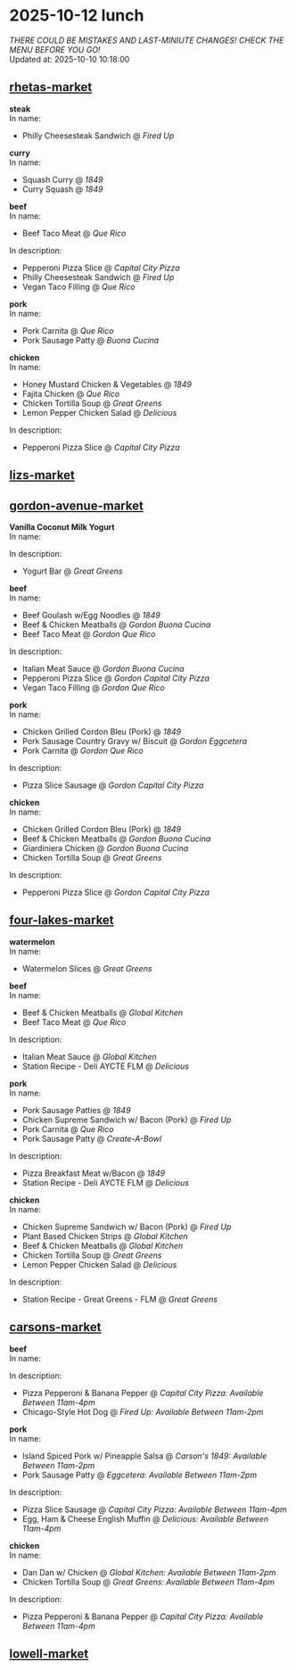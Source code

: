# 2025-10-12 lunch  
*THERE COULD BE MISTAKES AND LAST-MINIUTE CHANGES! CHECK THE MENU BEFORE YOU GO!*  
Updated at: 2025-10-10 10:18:00  
## [rhetas-market](https://wisc-housingdining.nutrislice.com/menu/rhetas-market/lunch/2025-10-12)  
**steak**  
In name:   
 - Philly Cheesesteak Sandwich @ *Fired Up*  
  
**curry**  
In name:   
 - Squash Curry @ *1849*  
 - Curry Squash @ *1849*  
  
**beef**  
In name:   
 - Beef Taco Meat @ *Que Rico*  
  
In description:   
 - Pepperoni Pizza Slice @ *Capital City Pizza*  
 - Philly Cheesesteak Sandwich @ *Fired Up*  
 - Vegan Taco Filling @ *Que Rico*  
  
**pork**  
In name:   
 - Pork Carnita @ *Que Rico*  
 - Pork Sausage Patty @ *Buona Cucina*  
  
**chicken**  
In name:   
 - Honey Mustard Chicken & Vegetables @ *1849*  
 - Fajita Chicken @ *Que Rico*  
 - Chicken Tortilla Soup @ *Great Greens*  
 - Lemon Pepper Chicken Salad @ *Delicious*  
  
In description:   
 - Pepperoni Pizza Slice @ *Capital City Pizza*  
  
## [lizs-market](https://wisc-housingdining.nutrislice.com/menu/lizs-market/lunch/2025-10-12)  
## [gordon-avenue-market](https://wisc-housingdining.nutrislice.com/menu/gordon-avenue-market/lunch/2025-10-12)  
**Vanilla Coconut Milk Yogurt**  
In name:   
  
In description:   
 - Yogurt Bar @ *Great Greens*  
  
**beef**  
In name:   
 - Beef Goulash w/Egg Noodles @ *1849*  
 - Beef & Chicken Meatballs @ *Gordon Buona Cucina*  
 - Beef Taco Meat @ *Gordon Que Rico*  
  
In description:   
 - Italian Meat Sauce @ *Gordon Buona Cucina*  
 - Pepperoni Pizza Slice @ *Gordon Capital City Pizza*  
 - Vegan Taco Filling @ *Gordon Que Rico*  
  
**pork**  
In name:   
 - Chicken Grilled Cordon Bleu (Pork) @ *1849*  
 - Pork Sausage Country Gravy w/ Biscuit @ *Gordon Eggcetera*  
 - Pork Carnita @ *Gordon Que Rico*  
  
In description:   
 - Pizza Slice Sausage @ *Gordon Capital City Pizza*  
  
**chicken**  
In name:   
 - Chicken Grilled Cordon Bleu (Pork) @ *1849*  
 - Beef & Chicken Meatballs @ *Gordon Buona Cucina*  
 - Giardiniera Chicken @ *Gordon Buona Cucina*  
 - Chicken Tortilla Soup @ *Great Greens*  
  
In description:   
 - Pepperoni Pizza Slice @ *Gordon Capital City Pizza*  
  
## [four-lakes-market](https://wisc-housingdining.nutrislice.com/menu/four-lakes-market/lunch/2025-10-12)  
**watermelon**  
In name:   
 - Watermelon Slices @ *Great Greens*  
  
**beef**  
In name:   
 - Beef & Chicken Meatballs @ *Global Kitchen*  
 - Beef Taco Meat @ *Que Rico*  
  
In description:   
 - Italian Meat Sauce @ *Global Kitchen*  
 - Station Recipe - Deli  AYCTE FLM @ *Delicious*  
  
**pork**  
In name:   
 - Pork Sausage Patties @ *1849*  
 - Chicken Supreme Sandwich w/ Bacon (Pork) @ *Fired Up*  
 - Pork Carnita @ *Que Rico*  
 - Pork Sausage Patty @ *Create-A-Bowl*  
  
In description:   
 - Pizza Breakfast Meat w/Bacon @ *1849*  
 - Station Recipe - Deli  AYCTE FLM @ *Delicious*  
  
**chicken**  
In name:   
 - Chicken Supreme Sandwich w/ Bacon (Pork) @ *Fired Up*  
 - Plant Based Chicken Strips @ *Global Kitchen*  
 - Beef & Chicken Meatballs @ *Global Kitchen*  
 - Chicken Tortilla Soup @ *Great Greens*  
 - Lemon Pepper Chicken Salad @ *Delicious*  
  
In description:   
 - Station Recipe - Great Greens - FLM @ *Great Greens*  
  
## [carsons-market](https://wisc-housingdining.nutrislice.com/menu/carsons-market/lunch/2025-10-12)  
**beef**  
In name:   
  
In description:   
 - Pizza Pepperoni & Banana Pepper @ *Capital City Pizza:  Available Between 11am-4pm*  
 - Chicago-Style Hot Dog @ *Fired Up:  Available Between 11am-2pm*  
  
**pork**  
In name:   
 - Island Spiced Pork w/ Pineapple Salsa @ *Carson's 1849:  Available Between 11am-2pm*  
 - Pork Sausage Patty @ *Eggcetera:  Available Between 11am-2pm*  
  
In description:   
 - Pizza Slice Sausage @ *Capital City Pizza:  Available Between 11am-4pm*  
 - Egg, Ham & Cheese English Muffin @ *Delicious:  Available Between 11am-4pm*  
  
**chicken**  
In name:   
 - Dan Dan w/ Chicken @ *Global Kitchen:  Available Between 11am-2pm*  
 - Chicken Tortilla Soup @ *Great Greens:  Available Between 11am-4pm*  
  
In description:   
 - Pizza Pepperoni & Banana Pepper @ *Capital City Pizza:  Available Between 11am-4pm*  
  
## [lowell-market](https://wisc-housingdining.nutrislice.com/menu/lowell-market/lunch/2025-10-12)  
  
